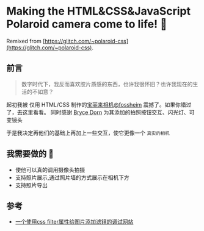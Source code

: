 # Making the HTML&CSS&JavaScript Polaroid camera come to life! 📸 

Remixed from [https://glitch.com/~polaroid-css](https://glitch.com/~polaroid-css).

## 前言
> 数字时代下，我反而喜欢胶片质感的东西，也许我很怀旧？也许我现在的生活的不如意？

起初我被 仅用 HTML/CSS 制作的[宝丽来相机@fossheim](https://dev.to/fossheim/how-i-recreated-a-polaroid-camera-with-css-gradients-only-4la5) 震撼了。如果你错过了，去这里看看。
同时感谢 [Bryce Dorn](https://dev.to/bryce/bringing-the-css-only-polaroid-camera-to-life-2881) 为其添加的拍照按钮交互、闪光灯、可变镜头 

于是我决定再他们的基础上再加上一些交互，使它更像一个 `真实的相机`

## 我需要做的 🤔

- 使他可以真的调用摄像头拍摄
- 支持照片展示,通过照片墙的方式展示在相机下方
- 支持照片导出


## 参考
- [一个使用css filter属性给图片添加滤镜的调试网站](https://www.cssfilters.co/)